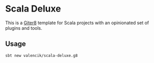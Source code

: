 Scala Deluxe
============

This is a [Giter8](http://www.foundweekends.org/giter8/) template for Scala projects with an opinionated set of plugins and tools.

## Usage

```
sbt new valencik/scala-deluxe.g8
```
